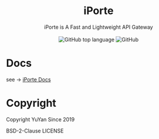 <h1 align="center">iPorte</h1>

<div align="center">
    iPorte is A Fast and Lightweight API Gateway
    <br/>
    <br/>
 <img alt="GitHub top language" src="https://img.shields.io/github/languages/top/YuYanDev/iPorte">
 <img alt="GitHub" src="https://img.shields.io/github/license/YuYanDev/iPorte">
</div>

# Docs

see -> [iPorte Docs](https://yuyandev.github.io)

# Copyright

Copyright YuYan Since 2019

BSD-2-Clause LICENSE

